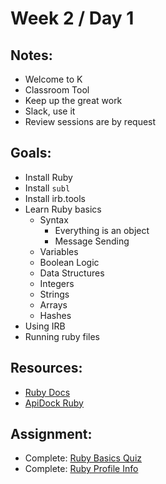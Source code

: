 # Week 2 / Day 1

## Notes:
   - Welcome to K
   - Classroom Tool
   - Keep up the great work
   - Slack, use it
   - Review sessions are by request

## Goals:
   - Install Ruby
   - Install `subl`
   - Install irb.tools
   - Learn Ruby basics
     - Syntax
       - Everything is an object
       - Message Sending
     - Variables
     - Boolean Logic
     - Data Structures
     - Integers
     - Strings
     - Arrays
     - Hashes
   - Using IRB
   - Running ruby files

## Resources:
   - [Ruby Docs](http://ruby-doc.org/)
   - [ApiDock Ruby](http://apidock.com/ruby/)

## Assignment:
   - Complete: [Ruby Basics Quiz](https://github.com/jah2488/notes/blob/master/week2/day1/ruby-basics.md)
   - Complete: [Ruby Profile Info](https://github.com/jah2488/notes/blob/master/week2/day1/ruby-profile.md)

